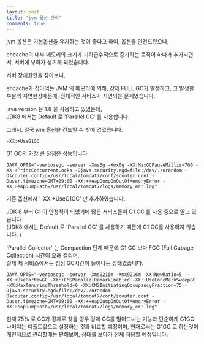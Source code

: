 ```yaml
---
layout: post
title: "jvm 옵션 관리"
comments: true
---
```


jvm 옵션은 기본옵션을 유지하는 것이 좋다고 하여,
옵션을 안건드렸으나,

ehcache의 내부 메모리의 크기가 기하급수적으로 증가하는 로직이 하나가 추가되면서,
서버에 부하가 생기게 되었습니다.

서버 장애원인을 찾아보니,

ehcache가 잡아먹는 JVM 의 메모리에 의해, 강제 FULL GC가 발생하고, 그 발생한 부분의 지연현상때문에,
전체적인 서비스가 지연되는 문제였습니다.

java version 은 1.8 을 사용하고 있었는데,  
JDK8 에서는 Default 로 'Parallel GC' 를 사용합니다.  

그래서, 결국 jvm 옵션을 건드릴 수 밖에 없었습니다.  

```
-XX:+UseG1GC
```
G1 GC의 가장 큰 장점은 성능입니다.

```
JAVA_OPTS="-verbosegc -server -Xms6g -Xmx6g -XX:MaxGCPauseMillis=700 -XX:+PrintConcurrentLocks -Djava.security.egd=file:/dev/./urandom -Dscouter.config=/usr/local/tomcat7/conf/scouter.conf -Duser.timezone=GMT+09:00 -XX:+HeapDumpOnOutOfMemoryError -XX:HeapDumpPath=/usr/local/tomcat7/logs/memory_err.log"
```

기존 옵션에서 '-XX:+UseG1GC' 만 추가하였습니다.   

JDK 8 부터 G1 이 안정적이 되었기에 많은 서비스들이 G1 GC 를 사용 중으로 알고 있습니다.   
(JDK8 에서는 Default 로 'Parallel GC' 를 사용하기 때문에 G1 GC를 사용하지 않습니다. )  

'Parallel Collector' 는 Compaction 단계 때문에 G1 GC 보다 FGC (Full Gabage Collection) 시간이 오래 걸리며,  
실제 제 서비스에서는 점점 GC시간이 늘어나는 상태였습니다.  

```
JAVA_OPTS="-verbosegc -server -Xms9216m -Xmx9216m -XX:NewRatio=5  -XX:+UseParNewGC -XX:+CMSParallelRemarkEnabled -XX:+UseConcMarkSweepGC -XX:MaxTenuringThreshold=0 -XX:CMSInitiatingOccupancyFraction=75 -Djava.security.egd=file:/dev/./urandom -Dscouter.config=/usr/local/tomcat7/conf/scouter.conf -Duser.timezone=GMT+09:00 -XX:+HeapDumpOnOutOfMemoryError -XX:HeapDumpPath=/usr/local/tomcat7/logs/memory_err.log"
```  

현재 75% 로 GC가 강제로 찾을 경우 강제 GC를 떨어뜨니는 기능과 단순하게 G1GC 나머지는 디폴트값으로 설정하는 것과 비교할 예정이며,
현재로써는 G1GC 로 하는것이 개인적으로 관리할때는 편해보여, 상태를 보다가 전체 적용할 예정입니다.
